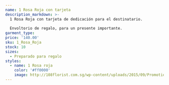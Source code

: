 ```yaml
---
name: 1 Rosa Roja con tarjeta
description_markdown: >-
  1 Rosa Roja con tarjeta de dedicación para el destinatario.
  
  Envoltorio de regalo, para un presente importante.
garment_type:
price: '140.00'
sku: 1_Rosa_Roja
stock: 10
sizes:
  - Preparado para regalo
styles:
  - name: 1 Rosa roja
    color: '#ff0000'
    image: http://108florist.com.sg/wp-content/uploads/2015/09/Promotion-06-Rose-1-121.jpg
---
```

